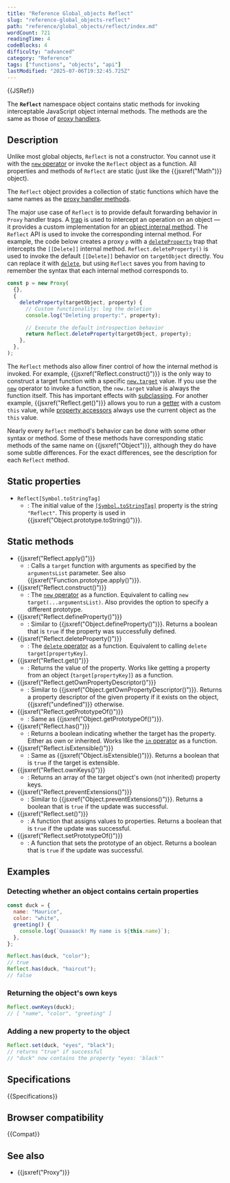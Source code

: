 ```yaml
---
title: "Reference Global_objects Reflect"
slug: "reference-global_objects-reflect"
path: "reference/global_objects/reflect/index.md"
wordCount: 721
readingTime: 4
codeBlocks: 4
difficulty: "advanced"
category: "Reference"
tags: ["functions", "objects", "api"]
lastModified: "2025-07-06T19:32:45.725Z"
---
```



{{JSRef}}

The **`Reflect`** namespace object contains static methods for invoking interceptable JavaScript object internal methods. The methods are the same as those of [proxy handlers](/en-US/docs/Web/JavaScript/Reference/Global_Objects/Proxy/Proxy).

## Description

Unlike most global objects, `Reflect` is not a constructor. You cannot use it with the [`new` operator](/en-US/docs/Web/JavaScript/Reference/Operators/new) or invoke the `Reflect` object as a function. All properties and methods of `Reflect` are static (just like the {{jsxref("Math")}} object).

The `Reflect` object provides a collection of static functions which have the same names as the [proxy handler methods](/en-US/docs/Web/JavaScript/Reference/Global_Objects/Proxy/Proxy).

The major use case of `Reflect` is to provide default forwarding behavior in `Proxy` handler traps. A [trap](/en-US/docs/Web/JavaScript/Reference/Global_Objects/Proxy#terminology) is used to intercept an operation on an object — it provides a custom implementation for an [object internal method](/en-US/docs/Web/JavaScript/Reference/Global_Objects/Proxy#object_internal_methods). The `Reflect` API is used to invoke the corresponding internal method. For example, the code below creates a proxy `p` with a [`deleteProperty`](/en-US/docs/Web/JavaScript/Reference/Global_Objects/Proxy/Proxy/deleteProperty) trap that intercepts the `[[Delete]]` internal method. `Reflect.deleteProperty()` is used to invoke the default `[[Delete]]` behavior on `targetObject` directly. You can replace it with [`delete`](/en-US/docs/Web/JavaScript/Reference/Operators/delete), but using `Reflect` saves you from having to remember the syntax that each internal method corresponds to.

```js
const p = new Proxy(
  {},
  {
    deleteProperty(targetObject, property) {
      // Custom functionality: log the deletion
      console.log("Deleting property:", property);

      // Execute the default introspection behavior
      return Reflect.deleteProperty(targetObject, property);
    },
  },
);
```

The `Reflect` methods also allow finer control of how the internal method is invoked. For example, {{jsxref("Reflect.construct()")}} is the only way to construct a target function with a specific [`new.target`](/en-US/docs/Web/JavaScript/Reference/Operators/new.target) value. If you use the [`new`](/en-US/docs/Web/JavaScript/Reference/Operators/new) operator to invoke a function, the `new.target` value is always the function itself. This has important effects with [subclassing](/en-US/docs/Web/JavaScript/Reference/Operators/new.target#new.target_using_reflect.construct). For another example, {{jsxref("Reflect.get()")}} allows you to run a [getter](/en-US/docs/Web/JavaScript/Reference/Functions/get) with a custom `this` value, while [property accessors](/en-US/docs/Web/JavaScript/Reference/Operators/Property_accessors) always use the current object as the `this` value.

Nearly every `Reflect` method's behavior can be done with some other syntax or method. Some of these methods have corresponding static methods of the same name on {{jsxref("Object")}}, although they do have some subtle differences. For the exact differences, see the description for each `Reflect` method.

## Static properties

- `Reflect[Symbol.toStringTag]`
  - : The initial value of the [`[Symbol.toStringTag]`](/en-US/docs/Web/JavaScript/Reference/Global_Objects/Symbol/toStringTag) property is the string `"Reflect"`. This property is used in {{jsxref("Object.prototype.toString()")}}.

## Static methods

- {{jsxref("Reflect.apply()")}}
  - : Calls a `target` function with arguments as specified by the `argumentsList` parameter. See also {{jsxref("Function.prototype.apply()")}}.
- {{jsxref("Reflect.construct()")}}
  - : The [`new` operator](/en-US/docs/Web/JavaScript/Reference/Operators/new) as a function. Equivalent to calling `new target(...argumentsList)`. Also provides the option to specify a different prototype.
- {{jsxref("Reflect.defineProperty()")}}
  - : Similar to {{jsxref("Object.defineProperty()")}}. Returns a boolean that is `true` if the property was successfully defined.
- {{jsxref("Reflect.deleteProperty()")}}
  - : The [`delete` operator](/en-US/docs/Web/JavaScript/Reference/Operators/delete) as a function. Equivalent to calling `delete target[propertyKey]`.
- {{jsxref("Reflect.get()")}}
  - : Returns the value of the property. Works like getting a property from an object (`target[propertyKey]`) as a function.
- {{jsxref("Reflect.getOwnPropertyDescriptor()")}}
  - : Similar to {{jsxref("Object.getOwnPropertyDescriptor()")}}. Returns a property descriptor of the given property if it exists on the object, {{jsxref("undefined")}} otherwise.
- {{jsxref("Reflect.getPrototypeOf()")}}
  - : Same as {{jsxref("Object.getPrototypeOf()")}}.
- {{jsxref("Reflect.has()")}}
  - : Returns a boolean indicating whether the target has the property. Either as own or inherited. Works like the [`in` operator](/en-US/docs/Web/JavaScript/Reference/Operators/in) as a function.
- {{jsxref("Reflect.isExtensible()")}}
  - : Same as {{jsxref("Object.isExtensible()")}}. Returns a boolean that is `true` if the target is extensible.
- {{jsxref("Reflect.ownKeys()")}}
  - : Returns an array of the target object's own (not inherited) property keys.
- {{jsxref("Reflect.preventExtensions()")}}
  - : Similar to {{jsxref("Object.preventExtensions()")}}. Returns a boolean that is `true` if the update was successful.
- {{jsxref("Reflect.set()")}}
  - : A function that assigns values to properties. Returns a boolean that is `true` if the update was successful.
- {{jsxref("Reflect.setPrototypeOf()")}}
  - : A function that sets the prototype of an object. Returns a boolean that is `true` if the update was successful.

## Examples

### Detecting whether an object contains certain properties

```js
const duck = {
  name: "Maurice",
  color: "white",
  greeting() {
    console.log(`Quaaaack! My name is ${this.name}`);
  },
};

Reflect.has(duck, "color");
// true
Reflect.has(duck, "haircut");
// false
```

### Returning the object's own keys

```js
Reflect.ownKeys(duck);
// [ "name", "color", "greeting" ]
```

### Adding a new property to the object

```js
Reflect.set(duck, "eyes", "black");
// returns "true" if successful
// "duck" now contains the property "eyes: 'black'"
```

## Specifications

{{Specifications}}

## Browser compatibility

{{Compat}}

## See also

- {{jsxref("Proxy")}}
